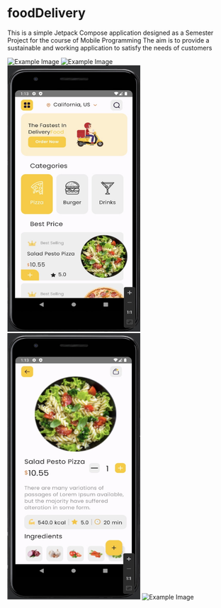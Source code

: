 # foodDelivery

This is a simple Jetpack Compose application designed as a Semester Project for the course of Mobile Programming
The aim is to provide a sustainable and working application to satisfy the needs of customers

<img src="login_screen.jpg" alt="Example Image" width="300" height="600">
<img src="registration_screen.jpg" alt="Example Image" width="300" height="600">
<img src="main.jpg" alt="Example Image" width="300" height="600">
<img src="detail.jpg" alt="Example Image" width="300" height="600">
<img src="all_products_screen.jpg" alt="Example Image" width="300" height="600">